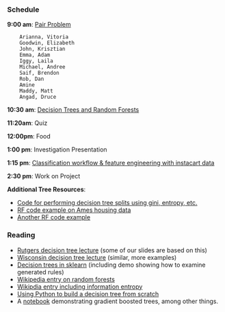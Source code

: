 ### Schedule

**9:00 am**: [Pair Problem](pair.md)

		Arianna, Vitoria
		Goodwin, Elizabeth
		John, Krisztian
		Emma, Adam
		Iggy, Laila
		Michael, Andree
		Saif, Brendon
		Rob, Dan
		Amine
		Maddy, Matt
		Angad, Druce

**10:30 am**: [Decision Trees and Random Forests](Decision_Trees_Random_Forests.pdf)

**11:20am**: Quiz

**12:00pm**: Food

**1:00 pm**: Investigation Presentation

**1:15 pm**: [Classification workflow & feature engineering with instacart data](fe_classimb_instacart/feature_engineering_instacart.ipynb)

**2:30 pm**: Work on Project

**Additional Tree Resources**:

* [Code for performing decision tree splits using gini, entropy, etc.](Classification_Tree_Splitting.ipynb)
* [RF code example on Ames housing data](Dec_Tree_Random_Forest_Ames.ipynb)
* [Another RF code example](RandomForest.ipynb)

### Reading

 * [Rutgers decision tree lecture](http://www.cs.rutgers.edu/~mlittman/courses/ml04/ch3.pdf) (some of our slides are based on this)
 * [Wisconsin decision tree lecture](http://pages.cs.wisc.edu/~jerryzhu/cs540/handouts/dt.pdf) (similar, more examples)
 * [Decision trees in sklearn](http://scikit-learn.org/stable/modules/tree.html) (including demo showing how to examine generated rules)
 * [Wikipedia entry on random forests](http://en.wikipedia.org/wiki/Random_forest)
 * [Wikipdia entry including information entropy](http://en.wikipedia.org/wiki/Entropy_%28information_theory%29)
 * [Using Python to build a decision tree from scratch](http://nbviewer.ipython.org/github/gumption/Python_for_Data_Science/blob/master/4_Python_Simple_Decision_Tree.ipynb)
 * A [notebook](http://nbviewer.ipython.org/gist/rcarneva/261dd7baa4a4a2a8bf2b) demonstrating gradient boosted trees, among other things.


